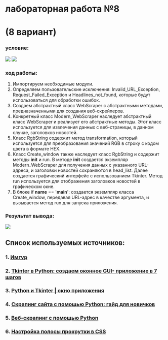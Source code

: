  # лабораторная работа №8
# (8 вариант)
### условие: 
![](https://i.imgur.com/df0jdZX.png)
![](https://i.imgur.com/CM0ifco.png)
### ход работы:
1. Импортируем необходимые модули.
2. Определяем пользовательские исключения: Invalid_URL_Exception, Request_Failed_Exception и Headlines_not_found, которые будут использоваться для обработки ошибок.
3. Создаем абстрактный класс WebScraper с абстрактными методами, предназначенными для создания веб-скрейперов.
4. Конкретный класс Modern_WebScraper наследует абстрактный класс WebScraper и реализует его абстрактные методы. Этот класс используется для извлечения данных с веб-страницы, в данном случае, заголовков новостей.
5. Класс RgbString содержит метод transformation, который используется для преобразования значений RGB в строку с кодом цвета в формате HEX.
6. Класс Create_window также наследует класс RgbString и содержит методы __init__ и run. В методе __init__ создается экземпляр Modern_WebScraper для получения данных с указанного URL-адреса, и заголовки новостей сохраняются в head_list. Далее создается графический интерфейс с использованием Tkinter. Метод run используется для отображения заголовков новостей в графическом окне.
7. В блоке if __name__ == '__main__': создается экземпляр класса Create_window, передавая URL-адрес в качестве аргумента, и вызывается метод run для запуска приложения.


### Результат вывода:
![](https://i.imgur.com/EvSOwG8.png)


## Список используемых источников:
### 1. [Имгур](https://imgur.com/)
### 2. [Tkinter в Python: создаем оконное GUI- приложение в 7 шагов](https://skillbox.ru/media/code/pishem-desktopprilozhenie-na-python-s-pomoshchyu-tkinter/)
### 3. [Python и Tkinter | окно приложения](https://metanit.com/python/tkinter/1.2.php)
### 4. [Скрапинг сайта с помощью Python: гайд для новичков](https://tproger.ru/translations/skraping-sajta-s-pomoshhju-python-gajd-dlja-novichkov)
### 5. [Веб-скрапинг с помощью Python](https://ru-brightdata.com/blog/how-tos-ru/web-scraping-with-python)
### 6. [Настройка полосы прокрутки в CSS](https://timeweb.cloud/tutorials/css-html/sozdanie-stilej-panelej-prokrutki-s-pomoshchyu-css)

